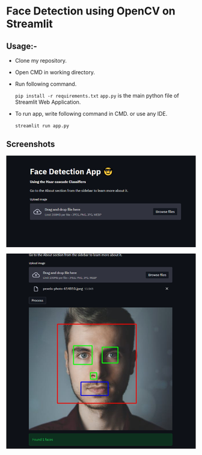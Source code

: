 # Face Detection using OpenCV on Streamlit

## Usage:-
* Clone my repository.

* Open CMD in working directory.

* Run following command.

  ``pip install -r requirements.txt``
  ``app.py`` is the main python file of Streamlit Web Application.

* To run app, write following command in CMD. or use any IDE.

  ``streamlit run app.py``

## Screenshots

![Screenshot 1](https://github.com/kartikkhullar/face-detection-thapar/blob/main/t1.png)

![Screenshot 2](https://github.com/kartikkhullar/face-detection-thapar/blob/main/t2.png)
